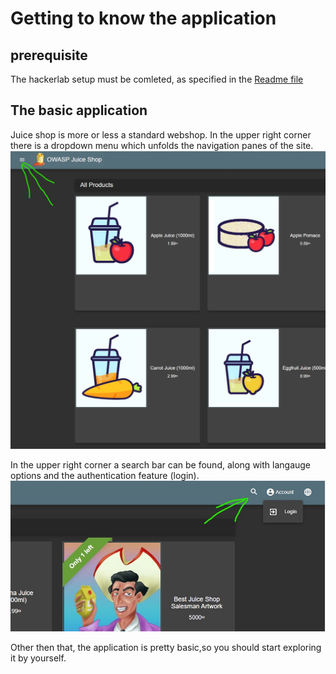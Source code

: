 # Getting to know the application

## prerequisite
The hackerlab setup must be comleted, as specified in the [Readme file](../README.md)

## The basic application
Juice shop is more or less a standard webshop. In the upper
right  corner there is a dropdown menu which unfolds the navigation
panes of the site.  
![Navigation pane](./Images/dropdownMenu.jpg)
  
In the upper right corner a search bar can be found, along with 
langauge options and the authentication feature (login).  
![Right corner menu](./Images/RightCornerMenu.jpg)
  
Other then that, the application is pretty basic,so you should start
exploring it by yourself.